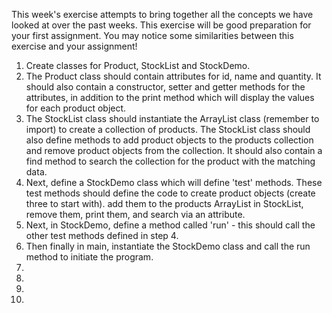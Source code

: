 This week's exercise attempts to bring together all the concepts we have looked at over the past weeks. This exercise will be good preparation for your first assignment. You may notice some similarities between this exercise and your assignment! 

1. Create classes for Product, StockList and StockDemo.  
  2. The Product class should contain attributes for id, name and quantity. It should also contain a constructor, setter and getter methods for the attributes, in addition to the print method which will display the values for each product object. 
  3. The StockList class should instantiate the ArrayList class (remember to import) to create a collection of products. The StockList class should also define methods to add product objects to the products collection and remove product objects from the collection. It should also contain a find method to search the collection for the product with the matching data. 
  4. Next, define a StockDemo class which will define 'test' methods. These test methods should define the code to create product objects (create three to start with). add them to the products ArrayList in StockList, remove them, print them, and search via an attribute. 
  5. Next, in StockDemo, define a method called 'run' - this should call the other test methods defined in step 4.
  6. Then finally in main, instantiate the StockDemo class and call the run method to initiate the program.
  6. 
  7. 
  8. 
  9. 
   